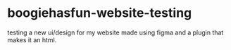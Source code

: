 # boogiehasfun-website-testing
testing a new ui/design for my website
made using figma and a plugin that makes it an html.
